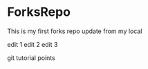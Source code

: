 # ForksRepo
This is my first forks repo
update from  my local

edit 1
edit 2
edit 3

git tutorial points
